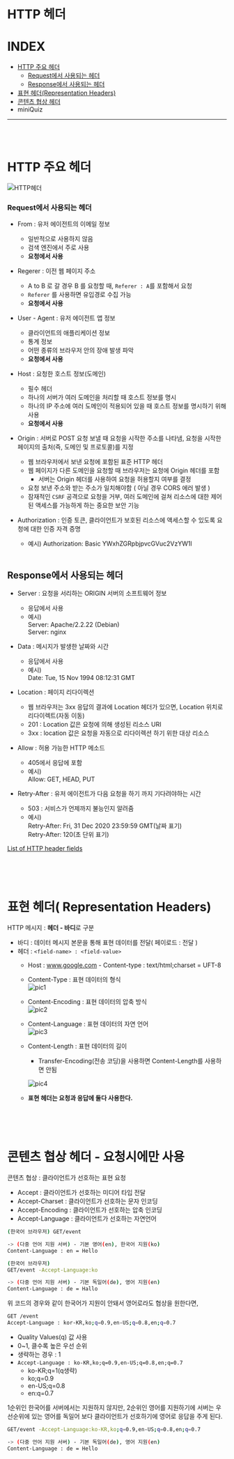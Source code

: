 # HTTP 헤더

# INDEX
- [HTTP 주요 헤더](#http-주요-헤더)
    - [Request에서 사용되는 헤더](#request에서-사용되는-헤더)
    - [Response에서 사용되는 헤더](#response에서-사용되는-헤더)
- [표현 헤더(Representation Headers)](#표현-헤더)
- [콘텐츠 협상 헤더](#콘텐츠-협상-헤더)
- miniQuiz

---
</br>
</br>



# HTTP 주요 헤더 
![HTTP헤더](/HTTP/assets/2_HTTP_헤더/HTTP.png)

### Request에서 사용되는 헤더
- From : 유저 에이전트의 이메일 정보
    - 일반적으로 사용하지 않음
    - 검색 엔진에서 주로 사용
    - **요청에서 사용**

- Regerer : 이전 웹 페이지 주소
    - A to B 로 갈 경우 B 를 요청할 때, ```Referer : A```를 포함해서 요청
    - ```Referer``` 를 사용하면 유입경로 수집 가능
    - **요청에서 사용**

- User - Agent : 유저 에이전트 앱 정보
    - 클라이언트의 애플리케이션 정보
    - 통계 정보
    - 어떤 종류의 브라우저 안의 장애 발생 파악
    - **요청에서 사용**

- Host : 요청한 호스트 정보(도메인)
    - 필수 헤더
    - 하나의 서버가 여러 도메인을 처리할 때 호스트 정보를 명시
    - 하나의 IP 주소에 여러 도메인이 적용되어 있을 때 호스트 정보를 명시하기 위해 사용
    - **요청에서 사용**
-  Origin : 서버로 POST 요청 보낼 때 요청을 시작한 주소를 나타냄, 요청을 시작한 페이지의 출처(즉, 도메인 및 프로토콜)를 지정
    - 웹 브라우저에서 보낸 요청에 포함된 표준 HTTP 헤더
    - 웹 페이지가 다른 도메인을 요청할 때 브라우저는 요청에 Origin 헤더를 포함
        - 서버는 Origin 헤더를 사용하여 요청을 허용할지 여부를 결정
    - 요청 보낸 주소와 받는 주소가 일치해야함 ( 아닐 경우 CORS 에러 발생 )
    - 잠재적인 ```CSRF``` 공격으로 요청을 거부, 여러 도메인에 걸쳐 리소스에 대한 제어된 액세스를 가능하게 하는 중요한 보안 기능
- Authorization : 인증 토큰, 클라이언트가 보호된 리소스에 액세스할 수 있도록 요청에 대한 인증 자격 증명
    - 예시) Authorization: Basic YWxhZGRpbjpvcGVuc2VzYW1l

    <br>

## Response에서 사용되는 헤더
- Server : 요청을 서리하는 ORIGIN 서버의 소프트웨어 정보
    - 응답에서 사용
    - 예시)  
      Server: Apache/2.2.22 (Debian)  
      Server: nginx

- Data : 메시지가 발생한 날짜와 시간
    - 응답에서 사용
    - 예시)  
    Date: Tue, 15 Nov 1994 08:12:31 GMT

- Location : 페이지 리다이렉션
    - 웹 브라우저는 3xx 응답의 결과에 Location 헤더가 있으면, Location 위치로 리다이렉트(자동 이동)
    - 201 : Location 값은 요청에 의해 생성된 리소스 URI
    - 3xx : location 값은 요청을 자동으로 리다이렉션 하기 위한 대상 리소스
- Allow : 허용 가능한 HTTP 메소드
    - 405에서 응답에 포함
    - 예시)         
      Allow: GET, HEAD, PUT
- Retry-After : 유저 에이전트가 다음 요청을 하기 까지 기다려야하는  시간
    - 503 : 서비스가 언제까지 불능인지 알려줌
    - 예시)  
      Retry-After: Fri, 31 Dec 2020 23:59:59 GMT(날짜 표기)  
      Retry-After: 120(초 단위 표기)     

[List of HTTP header fields](https://en.wikipedia.org/wiki/List_of_HTTP_header_fields)


<br>
<br>
<br>

# 표현 헤더( Representation Headers)
HTTP 메시지 : **헤더 - 바디**로 구분 
- 바디 : 데이터 메시지 본문을 통해 표현 데이터를 전달( 페이로드 : 전달 )
- 헤더 : ```<field-name> : <field-value>```
    - Host : www.google.com - Content-type : text/html;charset = UFT-8
    - Content-Type : 표현 데이터의 형식  
    ![pic1](/HTTP/assets/2_HTTP_헤더/contentType.png)
     
    - Content-Encoding : 표현 데이터의 압축 방식  
    ![pic2](/HTTP/assets/2_HTTP_헤더/contentEncoding.png)

    - Content-Language : 표현 데이터의 자연 언어  
    ![pic3](/HTTP/assets/2_HTTP_헤더/contentLanguage.png)

    - Content-Length : 표현 데이터의 길이  
        - Transfer-Encoding(전송 코딩)을 사용하면 Content-Length를 사용하면 안됨  

        ![pic4](/HTTP/assets/2_HTTP_헤더/contentLength.png)

    - **표현 헤더는 요청과 응답에 둘다 사용한다.**


</br>
</br>
</br>

# 콘텐츠 협상 헤더 - 요청시에만 사용 
콘텐츠 협상 : 클라이언트가 선호하는 표현 요청
- Accept : 클라이언트가 선호하는 미디어 타입 전달 
- Accept-Charset : 클라이언트가 선호하는 문자 인코딩 
- Accept-Encoding : 클라이언트가 선호하는 압축 인코딩
- Accept-Language : 클라이언트가 선호하는 자연언어

``` bash
(한국어 브라우저) GET/event 

-> (다중 언어 지원 서버) - 기본 영어(en), 한국어 지원(ko)
Content-Language : en = Hello
```

```bash
(한국어 브라우저)
GET/event -Accept-Language:ko 

-> (다중 언어 지원 서버) - 기본 독일어(de), 영어 지원(en)
Content-Language : de = Hallo
```
위 코드의 경우와 같이 한국어가 지원이 안돼서 영어로라도 협상을 원한다면, 
```bash
GET /event
Accept-Language : kor-KR,ko;q=0.9,en-US;q=0.8,en;q=0.7
```
- Quality Values(q) 값 사용
- 0~1, 클수록 높은 우선 순위
- 생략하는 경우 : 1
- ```Accept-Language : ko-KR,ko;q=0.9,en-US;q=0.8,en;q=0.7```
    - ko-KR;q=1(q생략)
    - ko;q=0.9
    - en-US;q=0.8
    - en:q=0.7

1순위인 한국어를 서버에서는 지원하지 않지만, 2순위인 영어를 지원하기에 서버는 우선순위에 있는 영어를 독일어 보다 클라이언트가 선호하기에 영어로 응답을 주게 된다.

```bash
GET/event -Accept-Language:ko-KR,ko;q=0.9,en-US;q=0.8,en;q=0.7

-> (다중 언어 지원 서버) - 기본 독일어(de), 영어 지원(en)
Content-Language : de = Hello